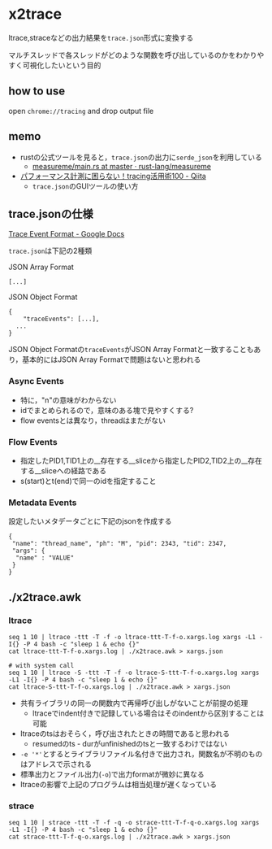 # x2trace

ltrace,straceなどの出力結果を`trace.json`形式に変換する

マルチスレッドで各スレッドがどのような関数を呼び出しているのかをわかりやすく可視化したいという目的

## how to use
open `chrome://tracing` and drop output file

## memo
* rustの公式ツールを見ると，`trace.json`の出力に`serde_json`を利用している
  * [measureme/main\.rs at master · rust\-lang/measureme]( https://github.com/rust-lang/measureme/blob/master/crox/src/main.rs )
* [パフォーマンス計測に困らない！tracing活用術100 \- Qiita]( https://qiita.com/keishi/items/5f1af0851901e9021488 )
  * `trace.json`のGUIツールの使い方

## trace.jsonの仕様
[Trace Event Format \- Google Docs]( https://docs.google.com/document/d/1CvAClvFfyA5R-PhYUmn5OOQtYMH4h6I0nSsKchNAySU/preview# )

`trace.json`は下記の2種類

JSON Array Format
```
[...]
```

JSON Object Format
```
{
	"traceEvents": [...],
  ...
}
```

JSON Object Formatの`traceEvents`がJSON Array Formatと一致することもあり，基本的にはJSON Array Formatで問題はないと思われる

### Async Events
* 特に，"n"の意味がわからない
* idでまとめられるので，意味のある塊で見やすくする?
* flow eventsとは異なり，threadはまたがない

### Flow Events
* 指定したPID1,TID1上の__存在する__sliceから指定したPID2,TID2上の__存在する__sliceへの経路である
* s(start)とt(end)で同一のidを指定すること

### Metadata Events
設定したいメタデータごとに下記のjsonを作成する
```
{
 "name": "thread_name", "ph": "M", "pid": 2343, "tid": 2347,
 "args": {
  "name" : "VALUE"
 }
}
```

## ./x2trace.awk
### ltrace
```
seq 1 10 | ltrace -ttt -T -f -o ltrace-ttt-T-f-o.xargs.log xargs -L1 -I{} -P 4 bash -c "sleep 1 & echo {}"
cat ltrace-ttt-T-f-o.xargs.log | ./x2trace.awk > xargs.json

# with system call
seq 1 10 | ltrace -S -ttt -T -f -o ltrace-S-ttt-T-f-o.xargs.log xargs -L1 -I{} -P 4 bash -c "sleep 1 & echo {}"
cat ltrace-S-ttt-T-f-o.xargs.log | ./x2trace.awk > xargs.json
```

* 共有ライブラリの同一の関数内で再帰呼び出しがないことが前提の処理
  * ltraceでindent付きで記録している場合はそのindentから区別することは可能
* ltraceのtsはおそらく，呼び出されたときの時間であると思われる
  * resumedのts - durがunfinishedのtsと一致するわけではない
* `-e '*'`とするとライブラリファイル名付きで出力され，関数名が不明のものはアドレスで示される
* 標準出力とファイル出力(`-o`)で出力formatが微妙に異なる
* ltraceの影響で上記のプログラムは相当処理が遅くなっている

### strace
```
seq 1 10 | strace -ttt -T -f -q -o strace-ttt-T-f-q-o.xargs.log xargs -L1 -I{} -P 4 bash -c "sleep 1 & echo {}"
cat strace-ttt-T-f-q-o.xargs.log | ./x2trace.awk > xargs.json
```
